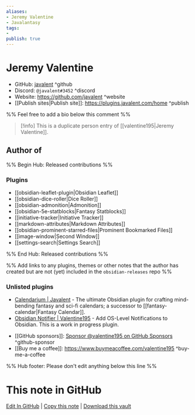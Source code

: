 ```yaml
---
aliases:
- Jeremy Valentine
- Javalantasy
tags:
- 
publish: true
---
```


# Jeremy Valentine

- GitHub: [javalent](https://github.com/javalent/) ^github
- Discord: `@javalent#3452` ^discord
- Website: <https://github.com/javalent> ^website
- [[Publish sites|Publish site]]: <https://plugins.javalent.com/home> ^publish

%% Feel free to add a bio below this comment %%

>[!info] This is a duplicate person entry of [[valentine195|Jeremy Valentine]].

## Author of

%% Begin Hub: Released contributions %%
### Plugins
- [[obsidian-leaflet-plugin|Obsidian Leaflet]]
- [[obsidian-dice-roller|Dice Roller]]
- [[obsidian-admonition|Admonition]]
- [[obsidian-5e-statblocks|Fantasy Statblocks]]
- [[initiative-tracker|Initiative Tracker]]
- [[markdown-attributes|Markdown Attributes]]
- [[obsidian-prominent-starred-files|Prominent Bookmarked Files]]
- [[image-window|Second Window]]
- [[settings-search|Settings Search]]

%% End Hub: Released contributions %%

%% Add links to any plugins, themes or other notes that the author has created but are not (yet) included in the `obsidian-releases` repo %%

### Unlisted plugins

- [Calendarium | Javalent](https://github.com/javalent/the-calendarium) - The ultimate Obsidian plugin for crafting mind-bending fantasy and sci-fi calendars; a successor to [[fantasy-calendar|Fantasy Calendar]].
- [Obsidian Notifier | Valentine195](https://github.com/valentine195/obsidian-notifier) - Add OS-Level Notifications to Obsidian. This is a work in progress plugin.

<!--
### Others
-->

<!--
## Sponsor this author
-->

- [[GitHub sponsors]]: [Sponsor @valentine195 on GitHub Sponsors](https://github.com/valentine195) ^github-sponsor
- [[Buy me a coffee]]: <https://www.buymeacoffee.com/valentine195> ^buy-me-a-coffee
<!-- - [[PayPal]]: <https://> ^paypal-->
<!-- - [[Patreon]]: <https://> ^patreon-->

<!--
## Follow this author
-->

<!-- - [[YouTube Channels|On YouTube]]: <https://> ^youtube-->
<!-- - Twitter: <https://> ^twitter-->
<!-- - ... -->

%% Hub footer: Please don't edit anything below this line %%

# This note in GitHub

<span class="git-footer">[Edit In GitHub](https://github.dev/obsidian-community/obsidian-hub/blob/main/01%20-%20Community/People/javalent.md "git-hub-edit-note") | [Copy this note](https://raw.githubusercontent.com/obsidian-community/obsidian-hub/main/01%20-%20Community/People/javalent.md "git-hub-copy-note") | [Download this vault](https://github.com/obsidian-community/obsidian-hub/archive/refs/heads/main.zip "git-hub-download-vault") </span>
